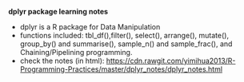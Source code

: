 
__dplyr package learning notes__
  - dplyr is a R package for Data Manipulation
  - functions included: tbl_df(),filter(), select(), arrange(), mutate(), group_by() and summarise(), sample_n() and sample_frac(), and Chaining/Pipelining programming.
  - check the notes (in html): https://cdn.rawgit.com/yimihua2013/R-Programming-Practices/master/dplyr_notes/dplyr_notes.html
